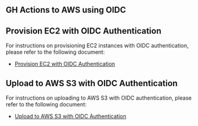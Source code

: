 ## GH Actions to AWS using OIDC

## Provision EC2 with OIDC Authentication

For instructions on provisioning EC2 instances with OIDC authentication, please refer to the following document:

- [Provision EC2 with OIDC Authentication](./docs/provisionec2oidc.md)

## Upload to AWS S3 with OIDC Authentication

For instructions on uploading to AWS S3 with OIDC authentication, please refer to the following document:

- [Upload to AWS S3 with OIDC Authentication](./docs/ghtoaws-s3upload-oidc.md)

